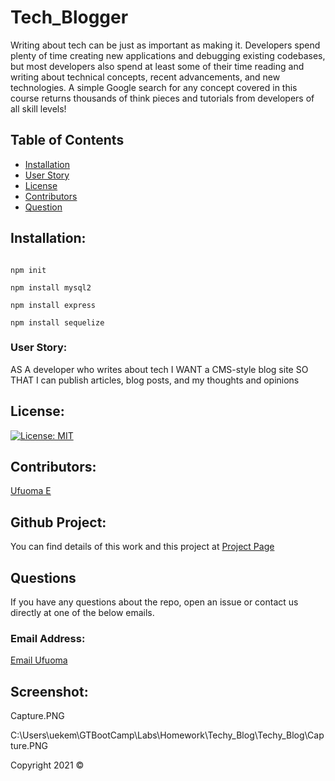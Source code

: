 # Tech_Blogger

Writing about tech can be just as important as making it. Developers spend plenty of time creating new applications and debugging existing codebases, but most developers also spend at least some of their time reading and writing about technical concepts, recent advancements, and new technologies. A simple Google search for any concept covered in this course returns thousands of think pieces and tutorials from developers of all skill levels!

## Table of Contents 
- [Installation](#installation)
- [User Story](#userstory)
- [License](#license)
- [Contributors](#contributors)
- [Question](#questions)



## Installation:
```

npm init

npm install mysql2

npm install express

npm install sequelize

```

### User Story:
AS A developer who writes about tech
I WANT a CMS-style blog site
SO THAT I can publish articles, blog posts, and my thoughts and opinions

             

## License:

[![License: MIT](https://img.shields.io/badge/License-MIT-yellow.svg)](https://opensource.org/licenses/MIT)

## Contributors:
 
  [Ufuoma E](https://github.com/uekemike)


## Github Project:
You can find details of  this work and this project at [Project Page](https://github.com/uekemike/Tech_Blogger)
            


## Questions
If you have any questions about the repo, open an issue or contact us directly at one of the below emails. 

### Email Address:

[Email Ufuoma](mailto:)

## Screenshot:
Capture.PNG

C:\Users\uekem\GTBootCamp\Labs\Homework\Techy_Blog\Techy_Blog\Capture.PNG


Copyright 2021 &copy;